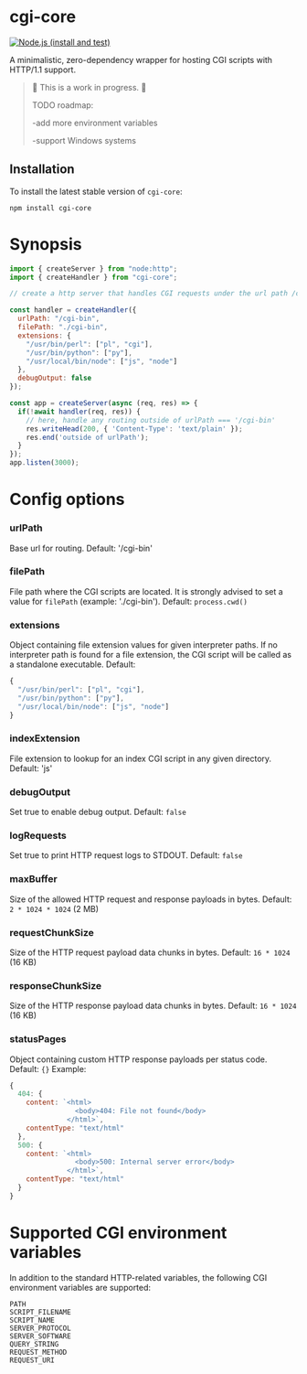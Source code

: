# cgi-core

[![Node.js (install and test)](https://github.com/lfortin/node-cgi-core/actions/workflows/node.js.yml/badge.svg?event=push)](https://github.com/lfortin/node-cgi-core/actions/workflows/node.js.yml)

A minimalistic, zero-dependency wrapper for hosting CGI scripts with HTTP/1.1 support.

> :construction: This is a work in progress. :construction:
>
> TODO roadmap:
>
> -add more environment variables
>
> -support Windows systems


## Installation

To install the latest stable version of `cgi-core`:

    npm install cgi-core


# Synopsis

```javascript
import { createServer } from "node:http";
import { createHandler } from "cgi-core";

// create a http server that handles CGI requests under the url path /cgi-bin

const handler = createHandler({
  urlPath: "/cgi-bin",
  filePath: "./cgi-bin",
  extensions: {
    "/usr/bin/perl": ["pl", "cgi"],
    "/usr/bin/python": ["py"],
    "/usr/local/bin/node": ["js", "node"]
  },
  debugOutput: false
});

const app = createServer(async (req, res) => {
  if(!await handler(req, res)) {
    // here, handle any routing outside of urlPath === '/cgi-bin'
    res.writeHead(200, { 'Content-Type': 'text/plain' });
    res.end('outside of urlPath');
  }
});
app.listen(3000);

```


# Config options

###  urlPath

Base url for routing. Default: '/cgi-bin'

###  filePath

File path where the CGI scripts are located. It is strongly advised to set a value for `filePath` (example: './cgi-bin'). Default: `process.cwd()`

###  extensions

Object containing file extension values for given interpreter paths. If no interpreter path is found for a file extension, the CGI script will be called as a standalone executable.
Default:
```javascript
{
  "/usr/bin/perl": ["pl", "cgi"],
  "/usr/bin/python": ["py"],
  "/usr/local/bin/node": ["js", "node"]
}
```

###  indexExtension

File extension to lookup for an index CGI script in any given directory. Default: 'js'

###  debugOutput

Set true to enable debug output. Default: `false`

###  logRequests

Set true to print HTTP request logs to STDOUT. Default: `false`

###  maxBuffer

Size of the allowed HTTP request and response payloads in bytes. Default: `2 * 1024 * 1024` (2 MB)

###  requestChunkSize

Size of the HTTP request payload data chunks in bytes. Default: `16 * 1024` (16 KB)

###  responseChunkSize

Size of the HTTP response payload data chunks in bytes. Default: `16 * 1024` (16 KB)

###  statusPages

Object containing custom HTTP response payloads per status code. Default: `{}`
Example:
```javascript
{
  404: {
    content: `<html>
                <body>404: File not found</body>
              </html>`,
    contentType: "text/html"
  },
  500: {
    content: `<html>
                <body>500: Internal server error</body>
              </html>`,
    contentType: "text/html"
  }
}
```


# Supported CGI environment variables

In addition to the standard HTTP-related variables, the following CGI environment variables are supported:

```
PATH
SCRIPT_FILENAME
SCRIPT_NAME
SERVER_PROTOCOL
SERVER_SOFTWARE
QUERY_STRING
REQUEST_METHOD
REQUEST_URI
```